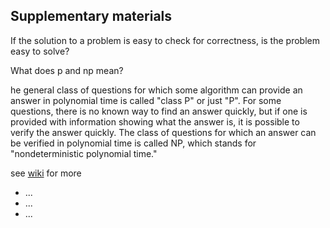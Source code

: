 ## Supplementary materials

If the solution to a problem is easy to check for correctness, is the problem easy to solve?


What does p and np mean?

he general class of questions for which some algorithm can provide an answer in polynomial time is called "class P" or just "P". For some questions, there is no known way to find an answer quickly, but if one is provided with information showing what the answer is, it is possible to verify the answer quickly. The class of questions for which an answer can be verified in polynomial time is called NP, which stands for "nondeterministic polynomial time."

see [wiki](https://en.wikipedia.org/wiki/P_versus_NP_problem) for more


* ...
* ...
* ...
